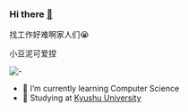 ### Hi there [👋](https://) 



找工作好难啊家人们😭



小豆泥可爱捏 

![-](https://cdn.amebaowndme.com/madrid-prd/madrid-web/images/sites/872321/3beb04300cceaac6197966ba022e078b_af10d3e1fe82e08b247e5cbfaf23501e.png?option=crop&width=176&height=176)

- 🌱 I’m currently learning Computer Science  
- 🏫 Studying at [Kyushu University](https://www.kyushu-u.ac.jp/en/)


<!--
**ktywb/ktywb** is a ✨ _special_ ✨ repository because its `README.md` (this file) appears on your GitHub profile.

Here are some ideas to get you started:

- 🔭 I’m currently working on ...
- 🌱 I’m currently learning ...
- 👯 I’m looking to collaborate on ...
- 🤔 I’m looking for help with ...
- 💬 Ask me about ...
- 📫 How to reach me: ...
- 😄 Pronouns: ...
- ⚡ Fun fact: ...
-->
